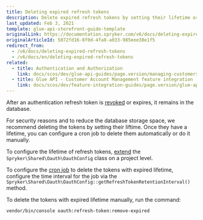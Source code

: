 ```yaml
---
title: Deleting expired refresh tokens
description: Delete expired refresh tokens by setting their lifetime or manually.
last_updated: Feb 3, 2021
template: glue-api-storefront-guide-template
originalLink: https://documentation.spryker.com/v6/docs/deleting-expired-refresh-tokens
originalArticleId: 5072fd16-8f0d-4fa8-a033-985eee38e1f5
redirect_from:
  - /v6/docs/deleting-expired-refresh-tokens
  - /v6/docs/en/deleting-expired-refresh-tokens
related:
  - title: Authentication and Authorization
    link: docs/scos/dev/glue-api-guides/page.version/managing-customers/authenticating-as-a-customer.html
  - title: Glue API - Customer Account Management feature integration
    link: docs/scos/dev/feature-integration-guides/page.version/glue-api/glue-api-customer-account-management-feature-integration.html
---
```


After an authentication refresh token is [revoked](/docs/scos/dev/glue-api-guides/{{page.version}}/authentication-and-authorization.html) or expires, it remains in the database.

For security reasons and to reduce the database storage space, we recommend deleting the tokens by setting their liftime. Once they have a lifetime, you can configure a cron job to delete them automatically or do it manually.


To configure the lifetime of refresh tokens, [extend](/docs/scos/dev/back-end-development/extending-spryker/development-strategies/spryker-os-module-customisation/extending-the-spryker-core-functionality.html) the `Spryker\Shared\Oauth\OauthConfig` class on a project level.

To configure the [cron job](/docs/scos/dev/sdk/202009.0/cronjob-scheduling.html) to delete the tokens with expired lifetime, configure the time interval for the job via the `Spryker\Shared\Oauth\OauthConfig::getRefreshTokenRetentionInterval()` method.

To delete the tokens with expired lifetime manually, run the command:
```bash
vendor/bin/console oauth:refresh-token:remove-expired
```



